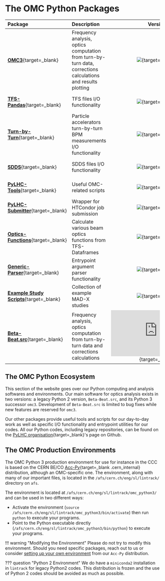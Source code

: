 # The OMC Python Packages

| Package                                                  | Description                                                                                                  |                                                                     Version                                                                     |                          Documentation                           |                         Wiki                          |
| :------------------------------------------------------- | :----------------------------------------------------------------------------------------------------------- | :---------------------------------------------------------------------------------------------------------------------------------------------: | :--------------------------------------------------------------: | :---------------------------------------------------: |
| [**OMC3**][omc3]{target=\_blank}                         | Frequency analysis, optics computation from turn-by-turn data, corrections calculations and results plotting |                                    [![](https://img.shields.io/pypi/v/omc3.svg)][omc3_pypi]{target=\_blank}                                     |       [:fontawesome-solid-book:][omc3_doc]{target=\_blank}       | [:fontawesome-solid-circle-question:](omc3/about.md)  |
| [**TFS-Pandas**][tfspandas]{target=\_blank}              | TFS files I/O functionality                                                                                  |                                  [![](https://img.shields.io/pypi/v/tfs-pandas.svg)][tfs_pypi]{target=\_blank}                                  |    [:fontawesome-solid-book:][tfspandas_doc]{target=\_blank}     |                                                       |
| [**Turn-by-Turn**][turnbyturn]{target=\_blank}           | Particle accelerators turn-by-turn BPM measurements I/O functionality                                        |                                 [![](https://img.shields.io/pypi/v/turn_by_turn.svg)][tbt_pypi]{target=\_blank}                                 |    [:fontawesome-solid-book:][turnbyturn_doc]{target=\_blank}    |                                                       |
| [**SDDS**][sdds]{target=\_blank}                         | SDDS files I/O functionality                                                                                 |                                    [![](https://img.shields.io/pypi/v/sdds.svg)][sdds_pypi]{target=\_blank}                                     |       [:fontawesome-solid-book:][sdds_doc]{target=\_blank}       |                                                       |
| [**PyLHC-Tools**][pylhc]{target=\_blank}                 | Useful OMC-related scripts                                                                                   |                                   [![](https://img.shields.io/pypi/v/PyLHC.svg)][pylhc_pypi]{target=\_blank}                                    |      [:fontawesome-solid-book:][pylhc_doc]{target=\_blank}       | [:fontawesome-solid-circle-question:](pylhc/about.md) |
| [**PyLHC-Submitter**][pylhc_submitter]{target=\_blank}   | Wrapper for HTCondor job submission                                                                          |                         [![](https://img.shields.io/pypi/v/pylhc-submitter.svg)][pylhc_submitter_pypi]{target=\_blank}                          | [:fontawesome-solid-book:][pylhc_submitter_doc]{target=\_blank}  |                                                       |
| [**Optics-Functions**][optics_functions]{target=\_blank} | Calculate various beam optics functions from TFS-Dataframes                                                  |                        [![](https://img.shields.io/pypi/v/optics-functions.svg)][optics_functions_pypi]{target=\_blank}                         | [:fontawesome-solid-book:][optics_functions_doc]{target=\_blank} |                                                       |
| [**Generic-Parser**][generic_parser]{target=\_blank}     | Entrypoint argument parser functionality                                                                     |                          [![](https://img.shields.io/pypi/v/generic-parser.svg)][generic_parser_pypi]{target=\_blank}                           |  [:fontawesome-solid-book:][generic_parser_doc]{target=\_blank}  |                                                       |
| [**Example Study Scripts**][mess]{target=\_blank}        | Collection of example MAD-X studies                                                                          |         [![](https://img.shields.io/github/v/release/pylhc/MESS?color=orange&label=Release&logo=Github)][mess_releases]{target=\_blank}         |                                                                  | [:fontawesome-solid-circle-question:](mess/about.md)  |
| [**Beta-Beat.src**][betabeatsrc]{target=\_blank}         | Frequency analysis, optics computation from turn-by-turn data and corrections calculations                   | [![](https://img.shields.io/github/v/release/pylhc/Beta-Beat.src?color=orange&label=Release&logo=Github)][betabeatsrc_releases]{target=\_blank} |   [:fontawesome-solid-book:][betabeatsrc_doc]{target=\_blank}    |                                                       |


## The OMC Python Ecosystem

This section of the website goes over our Python computing and analysis softwares and environments.
Our main software for optics analysis exists in two versions: a legacy Python 2 version, `Beta-Beat.src`, and its Python 3 successor `omc3`.
Development of `Beta-Beat.src` is limited to bug fixes while new features are reserved for `omc3`.

Our other packages provide useful tools and scripts for our day-to-day work as well as specific I/O functionality and entrypoint utilities for our codes.
All our Python codes, including legacy repositories, can be found on the [PyLHC organisation][pylhc_github]{target=_blank}'s page on Github.

## The OMC Production Environments

The OMC Python 3 production environment for use for instance in the CCC is based on the CERN BE/CO [Acc-Py][accpy_docs]{target=_blank .cern_internal} distribution, although an OMC-specific one.
The environment, along with many of our important files, is located in the `/afs/cern.ch/eng/sl/lintrack/` directory on `afs`.

The environment is located at `/afs/cern.ch/eng/sl/lintrack/omc_python3/` and can be used in two different ways:

- Activate the environment (`source /afs/cern.ch/eng/sl/lintrack/omc_python3/bin/activate`) then run `python` to execute your programs.
- Point to the Python executable directly (`/afs/cern.ch/eng/sl/lintrack/omc_python3/bin/python`) to execute your programs.

!!! warning "Modifying the Environment"
    Please do not try to modify this environment.
    Should you need specific packages, reach out to us or consider [setting up your own environment](development/howto_venv.md#creating-virtual-environments-with-acc-py) from our `Acc-Py` distribution.

??? question "Python 2 Environment"
    We do have a `miniconda2` installation in `lintrack` for legacy Python2 codes.
    This distribution is frozen and the use of Python 2 codes should be avoided as much as possible.


[accpy_docs]: https://wikis.cern.ch/display/ACCPY/Accelerating+Python+Home
[betabeatsrc]: https://github.com/pylhc/Beta-Beat.src
[betabeatsrc_doc]: https://pylhc.github.io/Beta-Beat.src
[betabeatsrc_releases]: https://github.com/pylhc/Beta-Beat.src/releases


[tfspandas]: https://github.com/pylhc/tfs
[tfspandas_doc]: https://pylhc.github.io/tfs
[turnbyturn]: https://github.com/pylhc/turn_by_turn
[turnbyturn_doc]: https://pylhc.github.io/turn_by_turn/
[sdds]: https://github.com/pylhc/sdds
[sdds_doc]: https://pylhc.github.io/sdds
[generic_parser]: https://github.com/pylhc/generic_parser
[generic_parser_doc]: https://pylhc.github.io/generic_parser
[generic_parser_pypi]: https://pypi.org/project/generic-parser/
[mess]: https://github.com/pylhc/MESS
[mess_releases]: https://github.com/pylhc/MESS/releases
[omc3]: https://github.com/pylhc/omc3
[omc3_doc]: https://pylhc.github.io/omc3
[omc3_pypi]: https://pypi.org/project/omc3/
[optics_functions]: https://github.com/pylhc/optics_functions
[optics_functions_doc]: https://pylhc.github.io/optics_functions
[optics_functions_pypi]: https://pypi.org/project/optics-functions/
[pylhc]: https://github.com/pylhc/pylhc
[pylhc_doc]: https://pylhc.github.io/PyLHC
[pylhc_github]: https://github.com/pylhc/
[pylhc_pypi]: https://pypi.org/project/pylhc/
[pylhc_submitter]: https://github.com/pylhc/submitter
[pylhc_submitter_doc]: https://pylhc.github.io/submitter/
[pylhc_submitter_pypi]: https://pypi.org/project/pylhc-submitter/
[sdds_pypi]: https://pypi.org/project/sdds/
[tbt_pypi]: https://pypi.org/project/turn-by-turn/
[tfs_pypi]: https://pypi.org/project/tfs-pandas/